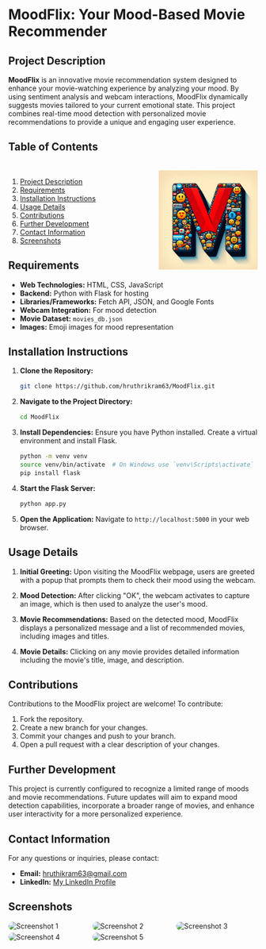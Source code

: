 # MoodFlix: Your Mood-Based Movie Recommender

## Project Description

**MoodFlix** is an innovative movie recommendation system designed to enhance your movie-watching experience by analyzing your mood. By using sentiment analysis and webcam interactions, MoodFlix dynamically suggests movies tailored to your current emotional state. This project combines real-time mood detection with personalized movie recommendations to provide a unique and engaging user experience.


## Table of Contents
<br clear="both">

<img align="right" height="200" src="static/images/icon.jpeg" alt="MoodFlix Logo"  />

1. [Project Description](#project-description)
2. [Requirements](#requirements)
3. [Installation Instructions](#installation-instructions)
4. [Usage Details](#usage-details)
5. [Contributions](#contributions)
6. [Further Development](#further-development)
7. [Contact Information](#contact-information)
8. [Screenshots](#screenshots)


## Requirements

- **Web Technologies:** HTML, CSS, JavaScript
- **Backend:** Python with Flask for hosting
- **Libraries/Frameworks:** Fetch API, JSON, and Google Fonts
- **Webcam Integration:** For mood detection
- **Movie Dataset:** `movies_db.json`
- **Images:** Emoji images for mood representation

## Installation Instructions

1. **Clone the Repository:**
    ```bash
    git clone https://github.com/hruthrikram63/MoodFlix.git
    ```
2. **Navigate to the Project Directory:**
    ```bash
    cd MoodFlix
    ```
3. **Install Dependencies:**
    Ensure you have Python installed. Create a virtual environment and install Flask.
    ```bash
    python -m venv venv
    source venv/bin/activate  # On Windows use `venv\Scripts\activate`
    pip install flask
    ```
4. **Start the Flask Server:**
    ```bash
    python app.py
    ```
5. **Open the Application:**
    Navigate to `http://localhost:5000` in your web browser.

## Usage Details

1. **Initial Greeting:**
   Upon visiting the MoodFlix webpage, users are greeted with a popup that prompts them to check their mood using the webcam.
   
2. **Mood Detection:**
   After clicking "OK", the webcam activates to capture an image, which is then used to analyze the user's mood.
   
3. **Movie Recommendations:**
   Based on the detected mood, MoodFlix displays a personalized message and a list of recommended movies, including images and titles.
   
4. **Movie Details:**
   Clicking on any movie provides detailed information including the movie's title, image, and description.

## Contributions

Contributions to the MoodFlix project are welcome! To contribute:
1. Fork the repository.
2. Create a new branch for your changes.
3. Commit your changes and push to your branch.
4. Open a pull request with a clear description of your changes.

## Further Development

This project is currently configured to recognize a limited range of moods and movie recommendations. Future updates will aim to expand mood detection capabilities, incorporate a broader range of movies, and enhance user interactivity for a more personalized experience.

## Contact Information

For any questions or inquiries, please contact:
- **Email:** hruthikram63@gmail.com
- **LinkedIn:** [My LinkedIn Profile](https://www.linkedin.com/in/hruthikram63)

## Screenshots
<div style="display: grid; grid-template-columns: repeat(auto-fit, minmax(140px, 1fr)); gap: 5px; justify-content: center;">
    <div style="border-radius: 10px; overflow: hidden;">
        <img src="https://i.postimg.cc/j5Rw7PC9/Screenshot-2024-08-07-141911.png" alt="Screenshot 1" style="width: 100%; border-radius: 10px;"/>
    </div>
    <div style="border-radius: 10px; overflow: hidden;">
        <img src="https://i.postimg.cc/hGBhkT8j/Screenshot-2024-08-07-141932.png" alt="Screenshot 2" style="width: 100%; border-radius: 10px;"/>
    </div>
    <div style="border-radius: 10px; overflow: hidden;">
        <img src="https://i.postimg.cc/P5ktJhCV/Screenshot-2024-08-07-141947.png" alt="Screenshot 3" style="width: 100%; border-radius: 10px;"/>
    </div>
    <div style="border-radius: 10px; overflow: hidden;">
        <img src="https://i.postimg.cc/RVtSvqZn/Screenshot-2024-08-07-142001.png" alt="Screenshot 4" style="width: 100%; border-radius: 10px;"/>
    </div>
    <div style="border-radius: 10px; overflow: hidden;">
        <img src="https://i.postimg.cc/T1pPV9xk/Screenshot-2024-08-07-142019.png" alt="Screenshot 5" style="width: 100%; border-radius: 10px;"/>
    </div>
</div>

